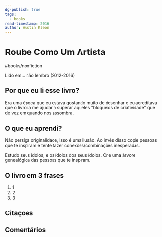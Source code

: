 ```yaml
---
dg-publish: true
tags:
  - books
read-timestamp: 2016
author: Austin Kleon
---
```


# Roube Como Um Artista

#books/nonfiction 

Lido em... não lembro (2012-2016)

## Por que eu li esse livro?

Era uma época que eu estava gostando muito de desenhar e eu acreditava que o livro ia me ajudar a superar aqueles "bloqueios de criatividade" que de vez em quando nos assombra.

## O que eu aprendi?

Não persiga originalidade, isso é uma ilusão. Ao invés disso copie pessoas que te inspiram e tente fazer conexões/combinações inesperadas.

Estudo seus ídolos, e os ídolos dos seus ídolos. Crie uma árvore genealógica das pessoas que te inspiram.

## O livro em 3 frases

1. 1
2. 2
3. 3

## Citações


## Comentários
